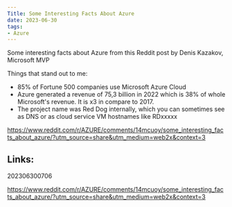 ```yaml
---
Title: Some Interesting Facts About Azure
date: 2023-06-30
tags:
- Azure
---
```


Some interesting facts about Azure from this Reddit post by Denis Kazakov, Microsoft MVP

Things that stand out to me:

* 85% of Fortune 500 companies use Microsoft Azure Cloud
* Azure generated a revenue of 75,3 billion in 2022 which is 38% of whole Microsoft's revenue. It is x3 in compare to 2017.
* The project name was Red Dog internally, which you can sometimes see as DNS or as cloud service VM hostnames like RDxxxxx

https://www.reddit.com/r/AZURE/comments/14mcuoy/some_interesting_facts_about_azure/?utm_source=share&utm_medium=web2x&context=3


## Links:

202306300706

https://www.reddit.com/r/AZURE/comments/14mcuoy/some_interesting_facts_about_azure/?utm_source=share&utm_medium=web2x&context=3
